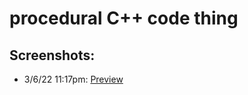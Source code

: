 # procedural C++ code thing


## Screenshots:

- 3/6/22 11:17pm:
[Preview](https://cdn.discordapp.com/attachments/974247469053509652/982270450803560529/unknown.png "3/6/22 screenshot")